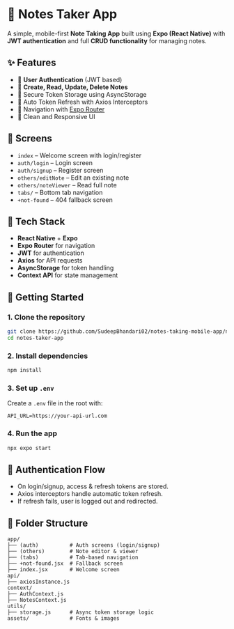 
# 📝 Notes Taker App

A simple, mobile-first **Note Taking App** built using **Expo (React Native)** with **JWT authentication** and full **CRUD functionality** for managing notes.

## ✨ Features

- 🔐 **User Authentication** (JWT based)
- 📄 **Create, Read, Update, Delete Notes**
- 💾 Secure Token Storage using AsyncStorage
- 🔁 Auto Token Refresh with Axios Interceptors
- 🧭 Navigation with [Expo Router](https://expo.github.io/router/)
- 📱 Clean and Responsive UI

## 📱 Screens

- `index` – Welcome screen with login/register
- `auth/login` – Login screen
- `auth/signup` – Register screen
- `others/editNote` – Edit an existing note
- `others/noteViewer` – Read full note
- `tabs/` – Bottom tab navigation
- `+not-found` – 404 fallback screen

## 🧠 Tech Stack

- **React Native** + **Expo**
- **Expo Router** for navigation
- **JWT** for authentication
- **Axios** for API requests
- **AsyncStorage** for token handling
- **Context API** for state management

## 🚀 Getting Started

### 1. Clone the repository

```bash
git clone https://github.com/SudeepBhandari02/notes-taking-mobile-app/notes-taker-app
cd notes-taker-app
```

### 2. Install dependencies

```bash
npm install
```

### 3. Set up `.env`

Create a `.env` file in the root with:

```env
API_URL=https://your-api-url.com
```

### 4. Run the app

```bash
npx expo start
```

## 🔐 Authentication Flow

- On login/signup, access & refresh tokens are stored.
- Axios interceptors handle automatic token refresh.
- If refresh fails, user is logged out and redirected.

## 📂 Folder Structure

```
app/
├── (auth)          # Auth screens (login/signup)
├── (others)        # Note editor & viewer
├── (tabs)          # Tab-based navigation
├── +not-found.jsx  # Fallback screen
├── index.jsx       # Welcome screen
api/
├── axiosInstance.js
context/
├── AuthContext.js
├── NotesContext.js
utils/
├── storage.js      # Async token storage logic
assets/             # Fonts & images
```

